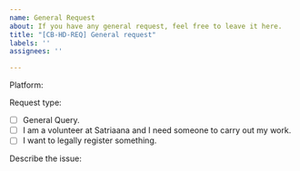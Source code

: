 ```yaml
---
name: General Request
about: If you have any general request, feel free to leave it here.
title: "[CB-HD-REQ] General request"
labels: ''
assignees: ''

---
```


Platform: 

Request type:
<!--Select Request type after submitting-->
- [ ] General Query.
- [ ] I am a volunteer at Satriaana and I need someone to carry out my work.
- [ ] I want to legally register something.

Describe the issue:
